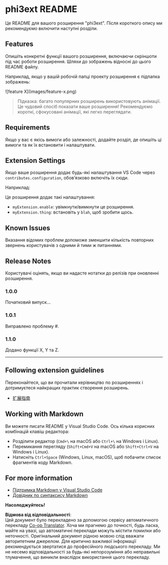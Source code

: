<!--
CO_OP_TRANSLATOR_METADATA:
{
  "original_hash": "be0b2937160c486180ded27e4f14adeb",
  "translation_date": "2025-07-09T20:11:44+00:00",
  "source_file": "code/07.Lab/01/AIPC/extensions/phi3ext/README.md",
  "language_code": "uk"
}
-->
# phi3ext README

Це README для вашого розширення "phi3ext". Після короткого опису ми рекомендуємо включити наступні розділи.

## Features

Опишіть конкретні функції вашого розширення, включаючи скріншоти під час роботи розширення. Шляхи до зображень відносні до цього README файлу.

Наприклад, якщо у вашій робочій папці проекту розширення є підпапка зображень:

\!\[feature X\]\(images/feature-x.png\)

> Підказка: багато популярних розширень використовують анімації. Це чудовий спосіб показати ваше розширення! Рекомендуємо короткі, сфокусовані анімації, які легко переглядати.

## Requirements

Якщо у вас є якісь вимоги або залежності, додайте розділ, де опишіть ці вимоги та як їх встановити і налаштувати.

## Extension Settings

Якщо ваше розширення додає будь-які налаштування VS Code через `contributes.configuration`, обов’язково включіть їх сюди.

Наприклад:

Це розширення додає такі налаштування:

* `myExtension.enable`: увімкнути/вимкнути це розширення.
* `myExtension.thing`: встановіть у `blah`, щоб зробити щось.

## Known Issues

Вказання відомих проблем допоможе зменшити кількість повторних звернень користувачів з одними й тими ж питаннями.

## Release Notes

Користувачі оцінять, якщо ви надасте нотатки до релізів при оновленні розширення.

### 1.0.0

Початковий випуск...

### 1.0.1

Виправлено проблему #.

### 1.1.0

Додано функції X, Y та Z.

---

## Following extension guidelines

Переконайтеся, що ви прочитали керівництво по розширеннях і дотримуєтеся найкращих практик створення розширень.

* [扩展指南](https://code.visualstudio.com/api/references/extension-guidelines?WT.mc_id=aiml-137032-kinfeylo)

## Working with Markdown

Ви можете писати README у Visual Studio Code. Ось кілька корисних комбінацій клавіш редактора:

* Розділити редактор (`Cmd+\` на macOS або `Ctrl+\` на Windows і Linux).
* Перемикання перегляду (`Shift+Cmd+V` на macOS або `Shift+Ctrl+V` на Windows і Linux).
* Натисніть `Ctrl+Space` (Windows, Linux, macOS), щоб побачити список фрагментів коду Markdown.

## For more information

* [Підтримка Markdown у Visual Studio Code](http://code.visualstudio.com/docs/languages/markdown?WT.mc_id=aiml-137032-kinfeylo)
* [Довідник по синтаксису Markdown](https://help.github.com/articles/markdown-basics/)

**Насолоджуйтесь!**

**Відмова від відповідальності**:  
Цей документ було перекладено за допомогою сервісу автоматичного перекладу [Co-op Translator](https://github.com/Azure/co-op-translator). Хоча ми прагнемо до точності, будь ласка, майте на увазі, що автоматичні переклади можуть містити помилки або неточності. Оригінальний документ рідною мовою слід вважати авторитетним джерелом. Для критично важливої інформації рекомендується звертатися до професійного людського перекладу. Ми не несемо відповідальності за будь-які непорозуміння або неправильні тлумачення, що виникли внаслідок використання цього перекладу.